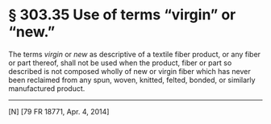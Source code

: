 # § 303.35   Use of terms “virgin” or “new.”

The terms *virgin* or *new* as descriptive of a textile fiber product, or any fiber or part thereof, shall not be used when the product, fiber or part so described is not composed wholly of new or virgin fiber which has never been reclaimed from any spun, woven, knitted, felted, bonded, or similarly manufactured product.



---

[N] [79 FR 18771, Apr. 4, 2014]




